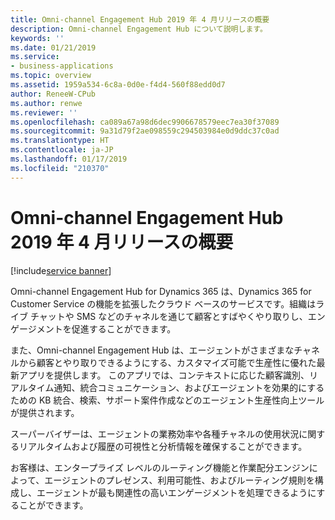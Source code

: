```yaml
---
title: Omni-channel Engagement Hub 2019 年 4 月リリースの概要
description: Omni-channel Engagement Hub について説明します。
keywords: ''
ms.date: 01/21/2019
ms.service:
- business-applications
ms.topic: overview
ms.assetid: 1959a534-6c8a-0d0e-f4d4-560f88edd0d7
author: ReneeW-CPub
ms.author: renwe
ms.reviewer: ''
ms.openlocfilehash: ca089a67a98d6dec9906678579eec7ea30f37089
ms.sourcegitcommit: 9a31d79f2ae098559c294503984e0d9ddc37c0ad
ms.translationtype: HT
ms.contentlocale: ja-JP
ms.lasthandoff: 01/17/2019
ms.locfileid: "210370"
---
```

#  <a name="overview-of-omni-channel-engagement-hub-april-19-release"></a>Omni-channel Engagement Hub 2019 年 4 月リリースの概要
[!include[service banner](../../includes/service.md)]



Omni-channel Engagement Hub for Dynamics 365 は、Dynamics 365 for Customer Service の機能を拡張したクラウド ベースのサービスです。組織はライブ チャットや SMS などのチャネルを通じて顧客とすばやくやり取りし、エンゲージメントを促進することができます。

また、Omni-channel Engagement Hub は、エージェントがさまざまなチャネルから顧客とやり取りできるようにする、カスタマイズ可能で生産性に優れた最新アプリを提供します。 このアプリでは、コンテキストに応じた顧客識別、リアルタイム通知、統合コミュニケーション、およびエージェントを効果的にするための KB 統合、検索、サポート案件作成などのエージェント生産性向上ツールが提供されます。 

スーパーバイザーは、エージェントの業務効率や各種チャネルの使用状況に関するリアルタイムおよび履歴の可視性と分析情報を確保することができます。 

お客様は、エンタープライズ レベルのルーティング機能と作業配分エンジンによって、エージェントのプレゼンス、利用可能性、およびルーティング規則を構成し、エージェントが最も関連性の高いエンゲージメントを処理できるようにすることができます。
  
